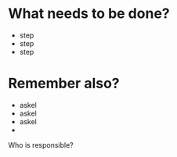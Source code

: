 # What needs to be done?

* step
* step
* step

# Remember also?

* askel
* askel
* askel
* 

Who is responsible?
